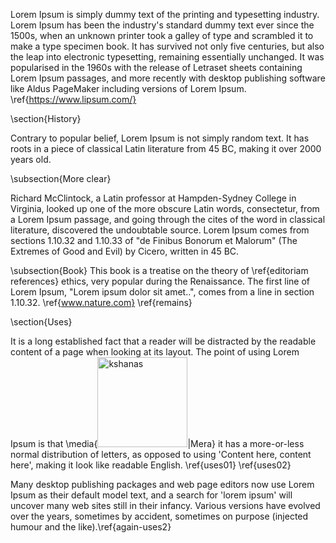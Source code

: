 Lorem Ipsum is simply dummy text of the printing and typesetting industry. Lorem Ipsum has been the industry's standard dummy text ever since the 1500s, when an unknown printer took a galley of type and scrambled it to make a type specimen book. It has survived not only five centuries, but also the leap into electronic typesetting, remaining essentially unchanged. It was popularised in the 1960s with the release of Letraset sheets containing Lorem Ipsum passages, and more recently with desktop publishing software like Aldus PageMaker including versions of Lorem Ipsum. \ref{https://www.lipsum.com/}

\section{History}

Contrary to popular belief, Lorem Ipsum is not simply random text. It has roots in a piece of classical Latin literature from 45 BC, making it over 2000 years old. 

\subsection{More clear}

Richard McClintock, a Latin professor at Hampden-Sydney College in Virginia, looked up one of the more obscure Latin words, consectetur, from a Lorem Ipsum passage, and going through the cites of the word in classical literature, discovered the undoubtable source. Lorem Ipsum comes from sections 1.10.32 and 1.10.33 of "de Finibus Bonorum et Malorum" (The Extremes of Good and Evil) by Cicero, written in 45 BC. 

\subsection{Book}
This book is a treatise on the theory of \ref{editoriam references} ethics, very popular during the Renaissance. The first line of Lorem Ipsum, "Lorem ipsum dolor sit amet..", comes from a line in section 1.10.32. \ref{www.nature.com} \ref{remains}

\section{Uses}

It is a long established fact that a reader will be distracted by the readable content of a page when looking at its layout. The point of using Lorem Ipsum is that \media{<img width="144" alt="kshanas" src="https://user-images.githubusercontent.com/57654450/149592043-c43759fb-d61c-4d66-ab9a-8daa780d7662.png">|Mera} it has a more-or-less normal distribution of letters, as opposed to using 'Content here, content here', making it look like readable English. \ref{uses01} \ref{uses02}

Many desktop publishing packages and web page editors now use Lorem Ipsum as their default model text, and a search for 'lorem ipsum' will uncover many web sites still in their infancy. Various versions have evolved over the years, sometimes by accident, sometimes on purpose (injected humour and the like).\ref{again-uses2}

